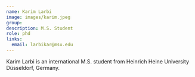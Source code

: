 ```yaml
---
name: Karim Larbi
image: images/karim.jpeg
group:
description: M.S. Student
role: phd
links:
  email: larbikar@msu.edu
---
```


Karim Larbi is an international M.S. student from Heinrich Heine University Düsseldorf, Germany.
